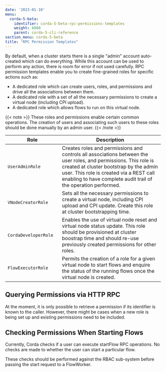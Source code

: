 ```yaml
---
date: '2023-01-10'
menu:
  corda-5-beta:
    identifier: corda-5-beta-rpc-permissions-templates
    weight: 6000
    parent: corda-5-cli-reference
section_menu: corda-5-beta
title: "RPC Permission Templates"
---
```


By default, when a cluster starts there is a single "admin" account auto-created which can do everything. While this account can be used to perform any action, there is room for error if not used carefully. RPC permission templates enable you to create fine-grained roles for specific actions such as:

* A dedicated role which can create users, roles, and permissions and drive all the associations between them.
* A dedicated role with a set of all the necessary permissions to create a virtual node (including CPI upload).
* A dedicated role which allows flows to run on this virtual node.

{{< note >}}
These roles and permissions enable certain common operations. The creation of users and associating such users to these roles should be done manually by an admin user.
{{< /note >}}

| <div style="width:160px">Role</div>   | Description |
| ----------- | ----------- |
| `UserAdminRole` | Creates roles and permissions and controls all associations between the user roles, and permissions. This role is created at cluster bootstrap by the admin user. This role is created via a REST call enabling to have complete audit trail of the operation performed.       |
| `VNodeCreatorRole` | Sets all the necessary permissions to create a virtual node, including CPI upload and CPI update. Create this role at cluster bootstrapping time.|
| `CordaDeveloperRole` | Enables the use of virtual node reset and virtual node status update. This role should be provisioned at cluster boostrap time and should re-use previously created permissions for other roles.|
| `FlowExecutorRole`|  Permits the creation of a role for a given virtual node to start flows and enquire the status of the running flows once the virtual node is created.|

## Querying Permissions via HTTP RPC

At the moment, it is only possible to retrieve a permission if its identifier is known to the caller.
However, there might be cases when a new role is being set up and existing permissions need to be included.

## Checking Permissions When Starting Flows

Currently, Corda checks if a user can execute startFlow RPC operations. No checks are made to whether the user can start a particular flow.

These checks should be performed against the RBAC sub-system before passing the start request to a FlowWorker.

